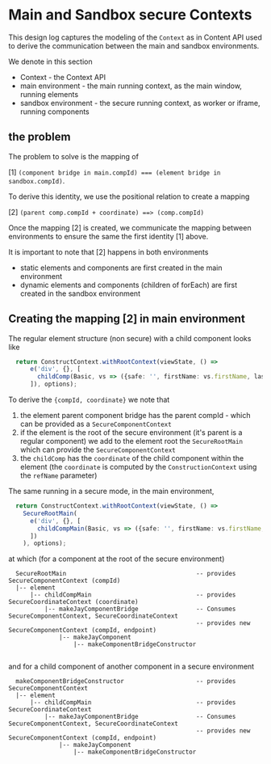Main and Sandbox secure Contexts
=====

This design log captures the modeling of the `Context` as in Content API used to derive the 
communication between the main and sandbox environments.

We denote in this section
* Context - the Context API
* main environment - the main running context, as the main window, running elements
* sandbox environment - the secure running context, as worker or iframe, running components

the problem
----

The problem to solve is the mapping of  

[1] `(component bridge in main.compId) === (element bridge in sandbox.compId)`.

To derive this identity, we use the positional relation to create a mapping

[2] `(parent comp.compId + coordinate) ==> (comp.compId)`

Once the mapping [2] is created, we communicate the mapping between environments to ensure 
the same the first identity [1] above.

It is important to note that [2] happens in both environments
* static elements and components are first created in the main environment
* dynamic elements and components (children of forEach) are first created in the sandbox environment

Creating the mapping [2] in main environment
-----

The regular element structure (non secure) with a child component looks like
```typescript
  return ConstructContext.withRootContext(viewState, () =>
      e('div', {}, [
        childComp(Basic, vs => ({safe: '', firstName: vs.firstName, lastName: vs.lastName}), 'comp1')
      ]), options);
```

To derive the `{compId, coordinate}` we note that
1. the element parent component bridge has the parent compId - 
   which can be provided as a `SecureComponentContext`
2. if the element is the root of the secure environment (it's parent is a regular component)
   we add to the element root the `SecureRootMain` which can provide the `SecureComponentContext`
3. the `childComp` has the `coordinate` of the child component within the element
   (the `coordinate` is computed by the `ConstructionContext` using the `refName` parameter)

The same running in a secure mode, in the main environment, 
```typescript
  return ConstructContext.withRootContext(viewState, () =>
    SecureRootMain(
      e('div', {}, [
        childCompMain(Basic, vs => ({safe: '', firstName: vs.firstName, lastName: vs.lastName}), 'comp1')
      ])
    ), options);
```

at which (for a component at the root of the secure environment)
```
  SecureRootMain                                    -- provides SecureComponentContext (compId)
  |-- element
      |-- childCompMain                             -- provides SecureCoordinateContext (coordinate)
          |-- makeJayComponentBridge                -- Consumes SecureComponentContext, SecureCoordinateContext
                                                    -- provides new SecureComponentContext (compId, endpoint)
              |-- makeJayComponent             
                  |-- makeComponentBridgeConstructor    
                                                       
```
and for a child component of another component in a secure environment
```
  makeComponentBridgeConstructor                    -- provides SecureComponentContext
  |-- element
      |-- childCompMain                             -- provides SecureCoordinateContext
          |-- makeJayComponentBridge                -- Consumes SecureComponentContext, SecureCoordinateContext
                                                    -- provides new SecureComponentContext (compId, endpoint)
              |-- makeJayComponent             
                  |-- makeComponentBridgeConstructor    
                                                       
```
